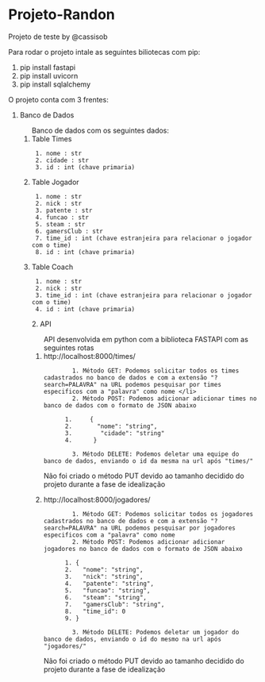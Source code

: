 # Projeto-Randon

Projeto de teste by @cassisob

Para rodar o projeto intale as seguintes biliotecas com pip:

1. pip install fastapi
2. pip install uvicorn
3. pip install sqlalchemy

O projeto conta com 3 frentes:
  1. Banco de Dados
      <ol>Banco de dados com os seguintes dados:
        <li>Table Times </li>
        
          1. nome : str
          2. cidade : str
          3. id : int (chave primaria)
        <li>Table Jogador </li>
        
          1. nome : str
          2. nick : str
          3. patente : str
          4. funcao : str
          5. steam : str
          6. gamersClub : str
          7. time_id : int (chave estranjeira para relacionar o jogador com o time)
          8. id : int (chave primaria)
       <li>Table Coach </li>
       
          1. nome : str
          2. nick : str
          3. time_id : int (chave estranjeira para relacionar o jogador com o time)
          4. id : int (chave primaria)
  <ol>
  2. API
    <ol> API desenvolvida em python com a biblioteca FASTAPI com as seguintes rotas
      <li>http://localhost:8000/times/ </li>
        
            1. Método GET: Podemos solicitar todos os times cadastrados no banco de dados e com a extensão "?search=PALAVRA" na URL podemos pesquisar por times especificos com a "palavra" como nome </li>
            2. Método POST: Podemos adicionar adicionar times no banco de dados com o formato de JSON abaixo
    
          1.     {
          2.       "nome": "string",
          3.        "cidade": "string"
          4.      }
    
            3. Método DELETE: Podemos deletar uma equipe do banco de dados, enviando o id da mesma na url após "times/"
 Não foi criado o método PUT devido ao tamanho decidido do projeto durante a fase de idealização 
    <li> http://localhost:8000/jogadores/ </li>
    
            1. Método GET: Podemos solicitar todos os jogadores cadastrados no banco de dados e com a extensão "?search=PALAVRA" na URL podemos pesquisar por jogadores especificos com a "palavra" como nome
            2. Método POST: Podemos adicionar adicionar jogadores no banco de dados com o formato de JSON abaixo
    
          1. {
          2.   "nome": "string",
          3.   "nick": "string",
          4.   "patente": "string",
          5.   "funcao": "string",
          6.   "steam": "string",
          7.   "gamersClub": "string",
          8.   "time_id": 0
          9. }     
    
            3. Método DELETE: Podemos deletar um jogador do banco de dados, enviando o id do mesmo na url após "jogadores/"
 
          
          
 Não foi criado o método PUT devido ao tamanho decidido do projeto durante a fase de idealização 

